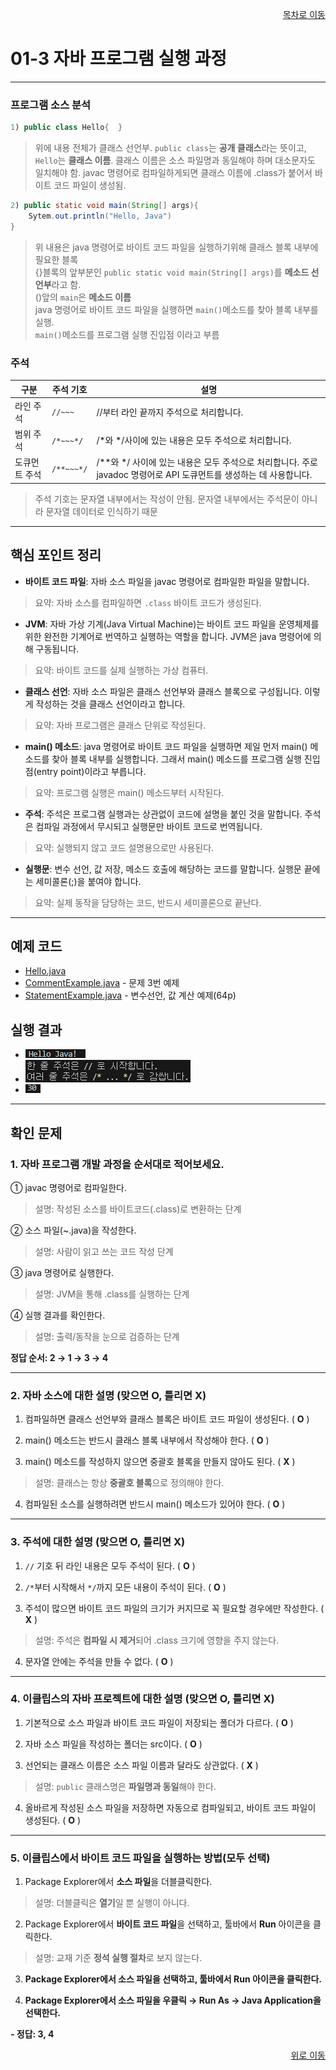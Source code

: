 <p align="right"><a href="../readme.md">목차로 이동</a></p>

# 01-3 자바 프로그램 실행 과정
---
### 프로그램 소스 분석
```java
1) public class Hello{  }
 ```
> 위에 내용 전체가 클래스 선언부. `public class`는 **공개 클래스**라는 뜻이고, `Hello`는 **클래스 이름**. 클래스 이름은 소스 파일명과 동일해야 하며 대소문자도 일치해야 함. javac 명령어로 컴파일하게되면 클래스 이름에 .class가 붙어서 바이트 코드 파일이 생성됨.
```java
2) public static void main(String[] args){
    Sytem.out.println("Hello, Java")
}
```
> 위 내용은 java 명령어로 바이트 코드 파일을 실행하기위해 클래스 블록 내부에 필요한 블록  
>{}블록의 앞부분인 `public static void main(String[] args)`를 **메소드 선언부**라고 함.  
>()앞의 `main`은 **메소드 이름**  
>java 명령어로 바이트 코드 파일을 실행하면 `main()`메소드를 찾아 블록 내부를 실행.  
>`main()`메소드를 프로그램 실행 진입점 이라고 부름

### 주석
| 구분     | 주석 기호  | 설명 |
|----------|--------|--------|
| 라인 주석 | `//~~~` | //부터 라인 끝까지 주석으로 처리합니다.                          |
| 범위 주석 |`/*~~~*/`| /*와 */사이에 있는 내용은 모두 주석으로 처리합니다.             |
| 도큐먼트 주석 |`/**~~~*/`|/**와 */ 사이에 있는 내용은 모두 주석으로 처리합니다. 주로 javadoc 명령어로 API 도큐먼트를 생성하는 데 사용합니다.                                |
> 주석 기호는 문자열 내부에서는 작성이 안됨. 문자열 내부에서는 주석문이 아니라 문자열 데이터로 인식하기 때문

---

## 핵심 포인트 정리

- **바이트 코드 파일**: 자바 소스 파일을 javac 명령어로 컴파일한 파일을 말합니다.  
> 요약: 자바 소스를 컴파일하면 `.class` 바이트 코드가 생성된다.

- **JVM**: 자바 가상 기계(Java Virtual Machine)는 바이트 코드 파일을 운영체제를 위한 완전한 기계어로 번역하고 실행하는 역할을 합니다. JVM은 java 명령어에 의해 구동됩니다.  
> 요약: 바이트 코드를 실제 실행하는 가상 컴퓨터.

- **클래스 선언**: 자바 소스 파일은 클래스 선언부와 클래스 블록으로 구성됩니다. 이렇게 작성하는 것을 클래스 선언이라고 합니다.  
> 요약: 자바 프로그램은 클래스 단위로 작성된다.

- **main() 메소드**: java 명령어로 바이트 코드 파일을 실행하면 제일 먼저 main() 메소드를 찾아 블록 내부를 실행합니다. 그래서 main() 메소드를 프로그램 실행 진입점(entry point)이라고 부릅니다.  
> 요약: 프로그램 실행은 main() 메소드부터 시작된다.

- **주석**: 주석은 프로그램 실행과는 상관없이 코드에 설명을 붙인 것을 말합니다. 주석은 컴파일 과정에서 무시되고 실행문만 바이트 코드로 번역됩니다.  
> 요약: 실행되지 않고 코드 설명용으로만 사용된다.

- **실행문**: 변수 선언, 값 저장, 메소드 호출에 해당하는 코드를 말합니다. 실행문 끝에는 세미콜론(;)을 붙여야 합니다.  
> 요약: 실제 동작을 담당하는 코드, 반드시 세미콜론으로 끝난다.

---

## 예제 코드

- [Hello.java](../code-examples/chap01_3/Hello.java)
- [CommentExample.java](../code-examples/chap01_3/CommentExample.java) - 문제 3번 예제 
- [StatementExample.java](../code-examples/chap01_3/StatementExample.java) - 변수선언, 값 계산 예제(64p)

## 실행 결과

- ![Hello - ](../images/01-3/hello.png)
- ![Comment - ](../images/01-3/comment.png)
- ![Statement - ](../images/01-3/statement.png)

---

## 확인 문제

### 1. 자바 프로그램 개발 과정을 순서대로 적어보세요.
① javac 명령어로 컴파일한다.  
> 설명: 작성된 소스를 바이트코드(.class)로 변환하는 단계

② 소스 파일(~.java)을 작성한다.  
> 설명: 사람이 읽고 쓰는 코드 작성 단계

③ java 명령어로 실행한다.  
> 설명: JVM을 통해 .class를 실행하는 단계

④ 실행 결과를 확인한다.  
> 설명: 출력/동작을 눈으로 검증하는 단계

**정답 순서: 2 → 1 → 3 → 4** 

---

### 2. 자바 소스에 대한 설명 (맞으면 O, 틀리면 X)
1) 컴파일하면 클래스 선언부와 클래스 블록은 바이트 코드 파일이 생성된다. ( **O** )  

2) main() 메소드는 반드시 클래스 블록 내부에서 작성해야 한다. ( **O** )  

3) main() 메소드를 작성하지 않으면 중괄호 블록을 만들지 않아도 된다. ( **X** )  
> 설명: 클래스는 항상 **중괄호 블록**으로 정의해야 한다.

4) 컴파일된 소스를 실행하려면 반드시 main() 메소드가 있어야 한다. ( **O** )  

---

### 3. 주석에 대한 설명 (맞으면 O, 틀리면 X)
1) `//` 기호 뒤 라인 내용은 모두 주석이 된다. ( **O** )  

2) `/*`부터 시작해서 `*/`까지 모든 내용이 주석이 된다. ( **O** )  

3) 주석이 많으면 바이트 코드 파일의 크기가 커지므로 꼭 필요할 경우에만 작성한다. ( **X** )  
> 설명: 주석은 **컴파일 시 제거**되어 .class 크기에 영향을 주지 않는다.

4) 문자열 안에는 주석을 만들 수 없다. ( **O** )  

---

### 4. 이클립스의 자바 프로젝트에 대한 설명 (맞으면 O, 틀리면 X)
1) 기본적으로 소스 파일과 바이트 코드 파일이 저장되는 폴더가 다르다. ( **O** )  

2) 자바 소스 파일을 작성하는 폴더는 src이다. ( **O** )  

3) 선언되는 클래스 이름은 소스 파일 이름과 달라도 상관없다. ( **X** )  
> 설명: `public` 클래스명은 **파일명과 동일**해야 한다.

4) 올바르게 작성된 소스 파일을 저장하면 자동으로 컴파일되고, 바이트 코드 파일이 생성된다. ( **O** )  

---

### 5. 이클립스에서 바이트 코드 파일을 실행하는 방법(모두 선택)
1) Package Explorer에서 **소스 파일**을 더블클릭한다.
> 설명: 더블클릭은 **열기**일 뿐 실행이 아니다.

2) Package Explorer에서 **바이트 코드 파일**을 선택하고, 툴바에서 **Run** 아이콘을 클릭한다.
> 설명: 교재 기준 **정석 실행 절차**로 보지 않는다.

3) **Package Explorer에서 소스 파일을 선택하고, 툴바에서 Run 아이콘을 클릭한다.**


4) **Package Explorer에서 소스 파일을 우클릭 → Run As → Java Application을 선택한다.**

**- 정답: 3, 4**
<p align="right"><a href="#top">위로 이동</a> 